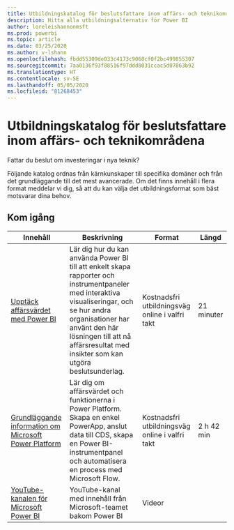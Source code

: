```yaml
---
title: Utbildningskatalog för beslutsfattare inom affärs- och teknikområdena
description: Hitta alla utbildningsalternativ för Power BI
author: loreleishannonmsft
ms.prod: powerbi
ms.topic: article
ms.date: 03/25/2020
ms.author: v-lshann
ms.openlocfilehash: fbdd55309de033c4173c9068cf0f2bc499855307
ms.sourcegitcommit: 7aa0136f93f88516f97ddd8031ccac5d07863b92
ms.translationtype: HT
ms.contentlocale: sv-SE
ms.lasthandoff: 05/05/2020
ms.locfileid: "81268453"
---
```

# <a name="business-and-technical-decision-makers-learning-catalog"></a>Utbildningskatalog för beslutsfattare inom affärs- och teknikområdena

Fattar du beslut om investeringar i nya teknik? 

Följande katalog ordnas från kärnkunskaper till specifika domäner och från det grundläggande till det mest avancerade. Om det finns innehåll i flera format meddelar vi dig, så att du kan välja det utbildningsformat som bäst motsvarar dina behov. 

## <a name="get-started"></a>Kom igång<a name="get-started"></a>
| Innehåll  | Beskrivning  | Format  | Längd     |
|---------------------------------------------------------------------------------------------------------------|------------------------------------------------------------------------------------------------------------------------------------------------------------------------------------------------------------------------|---------------------------------------|------------|
| [Upptäck affärsvärdet med Power BI](https://docs.microsoft.com/learn/modules/introduction-power-bi/) | Lär dig hur du kan använda Power BI till att enkelt skapa rapporter och instrumentpaneler med interaktiva visualiseringar, och se hur andra organisationer har använt den här lösningen till att nå affärsresultat med insikter som kan utgöra beslutsunderlag. | Kostnadsfri utbildningsväg online i valfri takt | 21 minuter |
| [Grundläggande information om Microsoft Power Platform](https://docs.microsoft.com/learn/paths/power-plat-fundamentals/)      | Lär dig om affärsvärdet och funktionerna i Power Platform. Skapa en enkel PowerApp, anslut data till CDS, skapa en Power BI-instrumentpanel och automatisera en process med Microsoft Flow.                          | Kostnadsfri utbildningsväg online i valfri takt | 2 h 42 min  |
| [YouTube-kanalen för Microsoft Power BI](https://www.youtube.com/user/mspowerbi/videos)  | YouTube-kanal med innehåll från Microsoft-teamet bakom Power BI  | Videor   |            |

